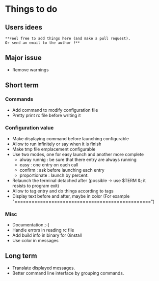 # Things to do

## Users idees
    **Feel free to add things here (and make a pull request).
    Or send an email to the author !**

## Major issue
 + Remove warnings

## Short term

### Commands
 + Add command to modify configuration file
 + Pretty print rc file before writing it

### Configuration value
 + Make displaying command before launching configurable
 + Allow to run infinitely or say when it is finish
 + Make tmp file emplacement configurable
 + Use two modes, one for easy launch and another more
   complete
    + alway runnig : be sure that there entry are always running
    + easy : one entry on each call
    + confirm : ask before launching each entry
    + proportionate : launch by percent.
 + Relaunch the terminal detached after (possible -> use $TERM &; it resists to
   program exit)
 + Allow to tag entry and do things according to tags
 + Display text before and after, maybe in color (For example
   "================================================")

### Misc
 + Documentation ;-)
 + Handle errors in reading rc file
 + Add build info in binary for 0install
 + Use color in messages

## Long term
 + Translate displayed messages.
 + Better command line interface by grouping commands.
